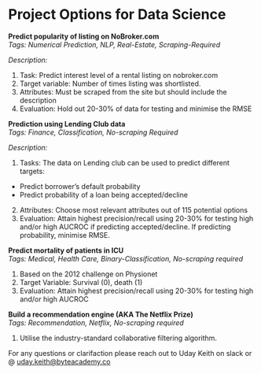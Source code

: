 # Project Options for Data Science
				

**Predict popularity of listing on NoBroker.com**       
*Tags: Numerical Prediction, NLP, Real-Estate, Scraping-Required*

*Description:*
1) Task: Predict interest level of a rental listing on nobroker.com
2) Target variable: Number of times listing was shortlisted. 
3) Attributes: Must be scraped from the site but should include the description 
4) Evaluation: Hold out 20-30% of data for testing and minimise the RMSE

**Prediction using Lending Club data**       
*Tags: Finance, Classification, No-scraping Required*

*Description:*
1) Tasks: The data on Lending club can be used to predict different targets:
-  Predict borrower’s default probability
-  Predict probability of a loan being accepted/decline     
2) Attributes: Choose most relevant attributes out of 115 potential options         
3) Evaluation: Attain highest precision/recall using 20-30% for testing high and/or high AUCROC if predicting accepted/decline. If predicting probability, minimise RMSE.

**Predict mortality of patients in ICU**          
*Tags: Medical, Health Care, Binary-Classification, No-scraping required*

1) Based on the 2012 challenge on Physionet         
2) Target Variable: Survival (0), death (1)                
3) Evaluation: Attain highest precision/recall using 20-30% for testing high and/or high AUCROC         

**Build a recommendation engine (AKA The Netflix Prize)**        
*Tags: Recommendation, Netflix, No-scraping required*

1) Utilise the industry-standard collaborative filtering algorithm.        



For any questions or clarifaction please reach out to Uday Keith on slack or @ uday.keith@byteacademy.co


